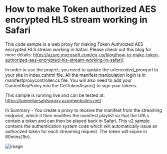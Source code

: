 # How to make Token authorized AES encrypted HLS stream working in Safari

This code sample is a web proxy for making Token Authroized AES encrypted HLS stream working in Safari. Please check out this blog for more details: https://azure.microsoft.com/en-us/blog/how-to-make-token-authorized-aes-encrypted-hls-stream-working-in-safari/. 

In order to use the project, you need to update the urlencoded_proxyurl to your site in index.cshtml file. All the manifest manipulation login is in manifestproxycontroller.cs file. You will also need to add your ContentKeyPolicy into the GetTokenAsync() to sign your tokens.

This sample is running live and can be tested at: https://jameelaesahlsproxy.azurewebsites.net/. 

In Summary - You create a proxy to receive the manifest from the streaming endpoint, which it then modifies the manifest playlist so that the URLs contain a token and can then be played back in Safari. This v2 sample contains the authentication system code which will automatically issue an authorized token for each streaming request.  The token will expire in 60mins(1hr).

![image](https://user-images.githubusercontent.com/33047452/150571047-8e848102-0b98-4fd2-b560-808a12815c5d.png)


